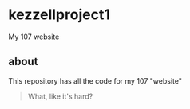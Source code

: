# kezzellproject1
My 107 website

## about
This repository has all the code for my 107 "website"
> What, like it's hard?
